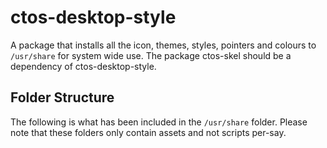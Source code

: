 # ctos-desktop-style
A package that installs all the icon, themes, styles, pointers and colours to `/usr/share` for system wide use. The package ctos-skel should be a dependency of ctos-desktop-style.

## Folder Structure

The following is what has been included in the `/usr/share` folder. Please note that these folders only contain assets and not scripts per-say.



